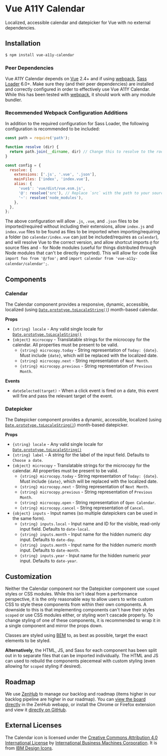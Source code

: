 # Vue A11Y Calendar

Localized, accessible calendar and datepicker for Vue with no external dependencies.

## Installation

```bash
$ npm install vue-a11y-calendar
```

### Peer Dependencies

Vue A11Y Calendar depends on [Vue](https://www.npmjs.com/package/vue) 2.4+ and if using [webpack](https://webpack.github.io/), [Sass Loader](https://www.npmjs.com/package/sass-loader) 6.0+. Make sure they (and their peer dependencies) are installed and correctly configured in order to effectively use Vue A11Y Calendar. While this has been tested with [webpack](https://webpack.github.io/), it should work with any module bundler.

### Recommended Webpack Configuration Additions

In addition to the required configuration for Sass Loader, the following configuration is recommended to be included:

```js
const path = require('path');

function resolve (dir) {
  return path.join(__dirname, dir) // Change this to resolve to the root of your project
}

const config = {
  resolve: {
    extensions: ['.js', '.vue', '.json'],
    mainFiles: ['index', 'index.vue'],
    alias: {
      'vue$': 'vue/dist/vue.esm.js',
      '@': resolve('src'), // Replace `src` with the path to your source files from the root of your project
      '~': resolve('node_modules'),
    },
  },
};

```

The above configuration will allow `.js`, `.vue`, and `.json` files to be imported/required without including their extensions, allow `index.js` and `index.vue` files to be found as files to be imported when importing/requiring a folder (so `calendar/index.vue` can just be included/requires as `calendar`), and will resolve Vue to the correct version, and allow shortcut imports `@` for source files and `~` for Node modules (useful for things distributed through Node modules that can't be directly imported). This will allow for code like `import foo from '@/foo';` and `import calendar from 'vue-a11y-calendar/calendar';`.

## Components

### Calendar

The Calendar component provides a responsive, dynamic, accessible, localized (using [`Date.prototype.toLocaleString()`](https://developer.mozilla.org/en-US/docs/Web/JavaScript/Reference/Global_Objects/Date/toLocaleString)) month-based calendar.

**Props**
- `{string} locale` - Any valid single locale for [`Date.prototype.toLocaleString()`](https://developer.mozilla.org/en-US/docs/Web/JavaScript/Reference/Global_Objects/Date/toLocaleString)
- `{object} microcopy` - Translatable strings for the microcopy for the calendar. All properties must be present to be valid.
  - `{string} microcopy.today` - String representation of `Today: {date}`. Must include `{date}`, which will be replaced with the localized date.
  - `{string} microcopy.next` - String representation of `Next Month`.
  - `{string} microcopy.previous` - String representation of `Previous Month`.

**Events**
- `dateSelected(target)` - When a click event is fired on a date, this event will fire and pass the relevant target of the event.

### Datepicker

The Datepicker component provides a dynamic, accessible, localized (using [`Date.prototype.toLocaleString()`](https://developer.mozilla.org/en-US/docs/Web/JavaScript/Reference/Global_Objects/Date/toLocaleString)) month-based datepicker.

**Props**
- `{string} locale` - Any valid single locale for [`Date.prototype.toLocaleString()`](https://developer.mozilla.org/en-US/docs/Web/JavaScript/Reference/Global_Objects/Date/toLocaleString)
- `{string} label` - A string for the label of the input field. Defaults to `Choose a date`.
- `{object} microcopy` - Translatable strings for the microcopy for the calendar. All properties must be present to be valid.
  - `{string} microcopy.today` - String representation of `Today: {date}`. Must include `{date}`, which will be replaced with the localized date.
  - `{string} microcopy.next` - String representation of `Next Month`.
  - `{string} microcopy.previous` - String representation of `Previous Month`.
  - `{string} microcopy.open` - String representation of `Open Calendar`.
  - `{string} microcopy.cancel` - String representation of `Cancel`.
- `{object} inputs` - Input names (so multiple datepickers can be used in the same form).
  - `{string} inputs.local` - Input name and ID for the visible, read-only input field. Defaults to `date-local`.
  - `{string} inputs.month` - Input name for the hidden numeric _day_ input. Defaults to `date-day`.
  - `{string} inputs.month` - Input name for the hidden numeric _month_ input. Defaults to `date-month`.
  - `{string} inputs.year` - Input name for the hidden numeric _year_ input. Defaults to `date-year`.

## Customization

Neither the Calendar component nor the Datepicker component use `scoped` styles or CSS modules. While this isn't ideal from a performance perspective, it is the only reasonable way to allow users to write custom CSS to style these components from within their own components. A downside to this is that implementing components can't have their styles `scoped` or use CSS modules either, or styling won't cascade properly. To change styling of one of these components, it is recommended to wrap it in a single component and mirror the props down.

Classes are styled using [BEM](http://getbem.com/) to, as best as possible, target the exact elements to be styled.

**Alternatively**, the HTML, JS, and Sass for each component has been split out in to separate files that can be imported individually. The HTML and JS can used to rebuild the components piecemeal with custom styling (even allowing for `scoped` styling if desired).

## Roadmap

We use [ZenHub](https://www.zenhub.com/) to manage our backlog and roadmap (items higher in our backlog pipeline are higher in our roadmap). You can [view the board directly](https://app.zenhub.com/workspace/o/ibm/vue-a11y-calendar/boards?repos=104759650) in the ZenHub webapp, or install the Chrome or Firefox extension and view it [directly on GitHub](https://github.com/IBM/vue-a11y-calendar#boards?repos=104759650&showClosed=false).

## External Licenses

The Calendar icon is licensed under the [Creative Commons Attribution 4.0 International License](http://creativecommons.org/licenses/by/4.0/) by [International Business Machines Corporation](http://www.ibm.com/us/en/). It is from [IBM Design Icons](https://github.com/IBM-Design/icons).

